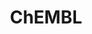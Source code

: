 ---
layout: default
bigquery: https://console.cloud.google.com/bigquery?p=patents-public-data&d=ebi_chembl&page=dataset
citation: '"The ChEMBL database in 2017." Anna Gaulton, Anne Hersey, Michał Nowotka,
  A Patrícia Bento, Jon Chambers, David Mendez, Prudence Mutowo, Francis Atkinson,
  Louisa J Bellis, Elena Cibrián-Uhalte, Mark Davies, Nathan Dedman, Anneli Karlsson,
  María Paula Magariños, John P Overington, George Papadatos, Ines Smit, Andrew R
  Leach Nucleic acids Research (2017) 45 (Database Issue), D945-D954'
contributors: European Bioinformatics Institute
cost: None
description: ChEMBL Data is a manually curated database of small molecules used in
  drug discovery, including information about existing patented drugs.
documentation: 'schema: https://www.ebi.ac.uk/chembl/db_schema


  '
last_edit: 04/05/2022, 15:28:41
location: https://console.cloud.google.com/marketplace/product/google_patents_public_datasets/chembl
maintained_by: EMBL-EBI, an outstation of European Molecular Biology Laboratory
related_publications: '

  ChEMBL: towards direct deposition of bioassay data.


  Mendez D, Gaulton A, Bento AP, Chambers J, De Veij M, Félix E, Magariños MP, Mosquera
  JF, Mutowo P, Nowotka M, Gordillo-Marañón M, Hunter F, Junco L, Mugumbate G, Rodriguez-Lopez
  M, Atkinson F, Bosc N, Radoux CJ, Segura-Cabrera A, Hersey A, Leach AR.


  — Nucleic Acids Res. 2019; 47(D1):D930-D940. doi: 10.1093/nar/gky1075

  '
schema_fields:
- comp_class_id
- src_id
- cell_source_tax_id
- level1
- company
- ad_type
- confidence_score
- bei
- withdrawn_reason
- src_compound_id
- standard_upper_value
- structure_type
- ddd_value
- warning_year
- compd_id
- selectivity_comment
- level2
- black_box_warning
- num_lipinski_ro5_violations
- orig_description
- prod_pat_id
- sitecomp_id
- hba_lipinski
- l2
- disease_efficacy
- acd_logd
- mc_tax_id
- country
- approval_date
- normal_range_min
- compound_name
- assay_tax_id
- published_units
- full_mwt
- cell_source_tissue
- hrac_class_id
- confidence
- mc_organism
- qed_weighted
- normal_range_max
- enzyme_tid
- component_type
- journal
- pathway_id
- activity_count
- label
- molfile
- mutation
- met_conversion
- text_value
- parent_id
- component_id
- pathway_key
- tid_fixed
- drug_product_flag
- updated_on
- alert_name
- authors
- tax_id
- assay_organism
- l3
- cell_id
- molsyn_id
- standard_text_value
- met_id
- met_comment
- published_type
- molecule_type
- protein_class_synonym
- parameter_type
- compsyn_id
- parent_type
- metref_id
- warning_type
- route
- previous_company
- entity_type
- ridx
- aidx
- full_molformula
- smarts
- activity_id
- src_description
- actsm_id
- ddd_id
- usan_stem_definition
- assay_test_type
- first_approval
- warning_class
- first_page
- isoform
- warning_id
- assay_id
- toid
- acd_most_bpka
- uo_units
- polymer_flag
- ref_type
- tissue_id
- res_stem_id
- pubmed_id
- mw_freebase
- prodrug
- first_in_class
- binding_site_comment
- warning_country
- dosed_ingredient
- l7
- bao_endpoint
- target_mapping
- version
- start_position
- mechanism_of_action
- organism
- indication_class
- ap_id
- targcomp_id
- parameter_value
- efo_term
- tid
- path
- innovator_company
- mesh_id
- enzyme_name
- ddd_units
- frac_class_id
- inorganic_flag
- direct_interaction
- mol_irac_id
- priority
- max_phase
- definition
- domain_description
- parent_molregno
- cell_source_organism
- patent_no
- aspect
- natural_product
- site_id
- atc_code
- co_stem_id
- max_phase_for_ind
- level2_description
- predbind_id
- rtb
- assay_source
- stem_class
- assay_category
- doi
- sequence_md5sum
- mol_frac_id
- relation
- formulation_id
- ass_cls_map_id
- db_source
- level5
- qudt_units
- substrate_record_id
- class_type
- active_molregno
- issue
- pchembl_value
- doc_id
- cell_name
- indref_id
- lle
- molecular_mechanism
- source_domain_id
- rgid
- who_name
- domain_type
- biocomp_id
- uberon_id
- molregno
- set_name
- assay_desc
- l1
- warning_description
- level3
- relationship
- relationship_desc
- cx_logd
- standard_inchi
- trade_name
- last_active
- standard_relation
- bao_format
- withdrawn_flag
- molecular_species
- pref_name
- level1_description
- mc_target_name
- cx_logp
- alert_id
- metabolite_record_id
- std_act_id
- standard_type
- src_short_name
- assay_class_id
- parenteral
- target_desc
- usan_stem
- cell_description
- curation_comment
- acd_logp
- cell_ontology_id
- mc_target_type
- idx
- parent_go_id
- assay_subcellular_fraction
- data_validity_comment
- efo_id
- drug_record_id
- who_extra
- therapeutic_flag
- oc_id
- bto_id
- cellosaurus_id
- availability_type
- level4_description
- withdrawn_year
- mol_atc_id
- mec_id
- level3_description
- frac_code
- stem
- ddd_admr
- withdrawn_class
- mc_target_accession
- assay_param_id
- clo_id
- component_synonym
- delist_flag
- as_id
- drugind_id
- alogp
- protein_class_id
- nda_type
- ro3_pass
- le
- submission_date
- annotation
- standard_units
- prediction_method
- record_id
- aromatic_rings
- ref_url
- ddd_comment
- oral
- syn_type
- mol_hrac_id
- mesh_heading
- irac_class_id
- action_type
- tbl
- value
- protclasssyn_id
- creation_date
- chembl_id
- entity_id
- active_ingredient
- strength
- mecref_id
- site_name
- publication_number
- standard_value
- smid
- psa
- patent_id
- related_tid
- end_position
- homologue
- helm_notation
- assay_tissue
- standard_inchi_key
- log_id
- cx_most_apka
- comp_go_id
- potential_duplicate
- warnref_id
- hba
- published_value
- published_relation
- dosage_form
- l4
- species_group_flag
- variant_id
- type
- site_residues
- acd_most_apka
- chebi_par_id
- cx_most_bpka
- bao_id
- accession
- downgraded
- volume
- go_id
- withdrawn_country
- cl_lincs_id
- targrel_id
- compound_key
- l8
- level4
- updated_by
- description
- short_name
- cpd_str_alert_id
- research_stem
- status
- relationship_type
- usan_stem_id
- major_class
- result_flag
- ref_id
- mw_monoisotopic
- product_id
- patent_expire_date
- assay_strain
- assay_cell_type
- hbd_lipinski
- target_type
- doc_type
- l5
- stat
- curated_by
- hbd
- sei
- applicant_full_name
- source
- assay_type
- last_page
- l6
- domain_name
- irac_code
- subgroup
- units
- caloha_id
- synonyms
- domain_id
- drug_substance_flag
- patent_use_code
- sequence
- abstract
- num_alerts
- class_level
- protein_class_desc
- db_version
- title
- heavy_atoms
- year
- topical
- mechanism_comment
- src_assay_id
- activity_comment
- hrac_code
- num_ro5_violations
- name
- comments
- ingredient
- standard_flag
- job_id
- alert_set_id
- usan_year
- canonical_smiles
- usan_substem
- cidx
- upper_value
- chirality
shortname: chembl
tags:
- biotechnology
- health
- chemical
- bioinformatics
- medical
terms_of_use: CC BY-SA 3.0
title: ChEMBL
uuid: e232a192-965c-4ec9-904c-155b6dfe56c5
---